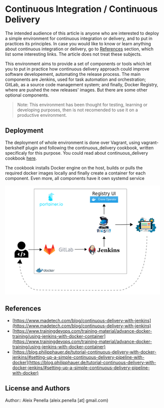 # Continuous Integration / Continuous Delivery
The intended audience of this article is anyone who are interested to deploy a simple environment for continuous integration or delivery, and to put in practices its principles.
In case you would like to know or learn anything about continuous integration or delivery, go to [References](#references) section, which list some interesting links. The article does not treat these subjects.

This environment aims to provide a set of components or tools which let you to put in practice how continuous delivery approach could improve software developement, automating the release process.
The main components are Jenkins, used for task automation and orchestration; GitLab, as a source code management system; and finally, Docker Registry, where are pushed the new releases' images. But there are some other optional components.

> Note: This environment has been thought for testing, learning or developing purposes, then is not recomended to use it on a productive environment.

## Deployment
The deployment of whole environment is done over Vagrant, using vagrant-berkshelf plugin and following the continuous_delivery cookbook, written specificaly for this purpose. You could read about continuous_delivery cookbook [here](docs/cookbook.md).

The cookbook installs Docker engine on the host, builds or pulls the required docker images locally and finally create a container for each component. Even more, all components have it own systemd service 

![design](docs/images/design.png)

## References
- [https://www.madetech.com/blog/continuous-delivery-with-jenkins](https://www.madetech.com/blog/continuous-delivery-with-jenkins)
- [https://www.trainingdevops.com/training-material/advance-docker-training/using-jenkins-with-docker-container](https://www.trainingdevops.com/training-material/advance-docker-training/using-jenkins-with-docker-container)
- [https://blog.philipphauer.de/tutorial-continuous-delivery-with-docker-jenkins/#setting-up-a-simple-continuous-delivery-pipeline-with-docker](https://blog.philipphauer.de/tutorial-continuous-delivery-with-docker-jenkins/#setting-up-a-simple-continuous-delivery-pipeline-with-docker)

## License and Authors

Author:: Aleix Penella (aleix.penella [at] gmail.com)
